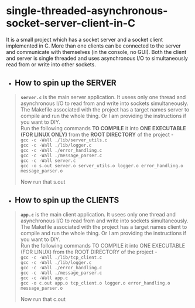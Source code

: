 # single-threaded-asynchronous-socket-server-client-in-C
It is a small project which has a socket server and a socket client implemented in C. More than one clients can be connected to the server and communicate with themselves (in the console, no GUI). Both the client and server is single threaded and uses asynchronous I/O to simultaneously read from or write into other sockets.

- ## How to spin up the SERVER  
> **```server.c```** is the main server application. It usees only one thread and asynchronous I/O to read from and write into sockets simultaneously. The Makefile associated with the project has a target names server to compile and run the whole thing. Or I am providing the instructions if you want to DIY.   
> Run the following commands **TO COMPILE** it into **ONE EXECUTABLE (FOR LINUX ONLY)** from the **ROOT DIRECTORY** of the project -   
> ```gcc -c -Wall ./lib/server_utils.c```   
> ```gcc -c -Wall ./lib/logger.c```   
> ```gcc -c -Wall ./error_handling.c```   
> ```gcc -c -Wall ./message_parser.c```   
> ```gcc -c -Wall server.c```   
> ```gcc -o s.out server.o server_utils.o logger.o error_handling.o message_parser.o```   
>
> Now run that s.out   

- ## How to spin up the CLIENTS
> **```app.c```** is the main client application. It usees only one thread and asynchronous I/O to read from and write into sockets simultaneously. The Makefile associated with the project has a target names client to compile and run the whole thing. Or I am providing the instructions if you want to DIY.   
> Run the following commands TO COMPILE it into ONE EXECUTABLE (FOR LINUX) from the ROOT DIRECTORY of the project -   
> ```gcc -c -Wall ./lib/tcp_client.c```   
> ```gcc -c -Wall ./lib/logger.c```   
> ```gcc -c -Wall ./error_handling.c```   
> ```gcc -c -Wall ./message_parser.c```   
> ```gcc -c -Wall app.c```   
> ```gcc -o c.out app.o tcp_client.o logger.o error_handling.o message_parser.o```   
>   
> Now run that c.out   
